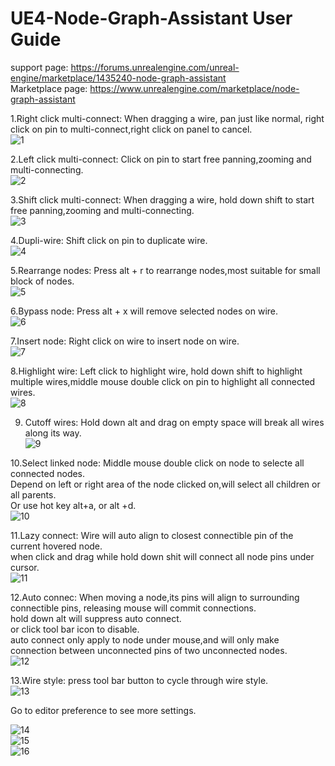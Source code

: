# UE4-Node-Graph-Assistant User Guide

support page: https://forums.unrealengine.com/unreal-engine/marketplace/1435240-node-graph-assistant  
Marketplace page: https://www.unrealengine.com/marketplace/node-graph-assistant  

1.Right click multi-connect: When dragging a wire, pan just like normal, right click on pin to multi-connect,right click on panel to cancel.  
![1](Resource/1.4/drag_pan_multi-connect.gif)  

2.Left click multi-connect: Click on pin to start free panning,zooming and multi-connecting.  
![2](Resource/1.4/click_pan_multi-connect.gif)  

3.Shift click multi-connect: When dragging a wire, hold down shift to  start free panning,zooming and multi-connecting.  
![3](Resource/1.4/shift_pan_multi-connect.gif)  

4.Dupli-wire: Shift click on pin to duplicate wire.  
![4](Resource/1.4/dupli_wire.gif)  

5.Rearrange nodes: Press alt + r to rearrange nodes,most suitable for small block of nodes.   
![5](Resource/1.4/rearrange.gif)  

6.Bypass node: Press alt + x will remove selected nodes on wire.  
![6](Resource/1.4/bypass.gif)  

7.Insert node: Right click on wire to insert node on wire.  
![7](Resource/1.4/insert.gif)

8.Highlight wire: Left click to highlight wire, hold down shift to highlight multiple wires,middle mouse double click on pin to highlight all connected wires.  
![8](Resource/1.4/highlight.gif)  

9. Cutoff wires: Hold down alt and drag on empty space will break all wires along its way.  
![9](Resource/1.4/cutoff.gif)  

10.Select linked node: Middle mouse double click on node to selecte all connected nodes.  
Depend on left or right area of the node clicked on,will select all children or all parents.  
Or use hot key alt+a, or alt +d.  
![10](Resource/1.4/select_linked.gif)  

11.Lazy connect: Wire will auto align to closest connectible pin of the current hovered node.  
when click and drag while hold down shit will connect all node pins under cursor.  
![11](Resource/1.5/lazy_connect.gif)  
 
12.Auto connec: When moving a node,its pins will align to surrounding connectible pins, releasing mouse will commit connections.  
hold down alt will suppress auto connect.  
or click tool bar icon to disable.  
auto connect only apply to node under mouse,and will only make connection between unconnected pins of two unconnected nodes.  
![12](Resource/1.5/auto_connect.gif)  

13.Wire style: press tool bar button to cycle through wire style.  
![13](Resource/1.5/wire_style.gif)  


Go to editor preference to see more settings.  

![14](Resource/1.5/instruction_plugin.png)  
![15](Resource/1.5/instruction_keybind.png)  
![16](Resource/1.5/instruction_config.png)  




 
